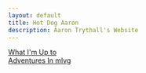 ```yaml
---
layout: default
title: Hot Dog Aaron
description: Aaron Trythall's Website
---
```

[What I'm Up to](./now)  
[Adventures In mlvg](./mlvg/mlvg_1)  
